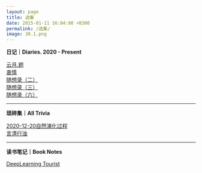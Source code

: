 ```yaml
---
layout: page
title: 选集
date: 2015-01-11 16:04:00 +0300
permalink: /选集/
image: 30.1.png
---
```

**日记｜Diaries.   2020 - Present**

[云月.题](https://www.banklz.cn/writing04/)   
[衷情](https://www.banklz.cn/writing07/)  
[随想录（二）](https://www.banklz.cn/writings02/)   
[随想录（三）](https://www.banklz.cn/Writing03/)    
[随想录（六）](https://www.banklz.cn/writing06/)   
****

**琐碎集｜All Trivia**

[2020-12-20自然演化过程](https://www.banklz.cn/writing05/)  
[言清行浊](https://www.banklz.cn/comment02/) 

****

**读书笔记｜Book Notes**

[DeepLearning Tourist](https://www.banklz.cn/experience01/)    


